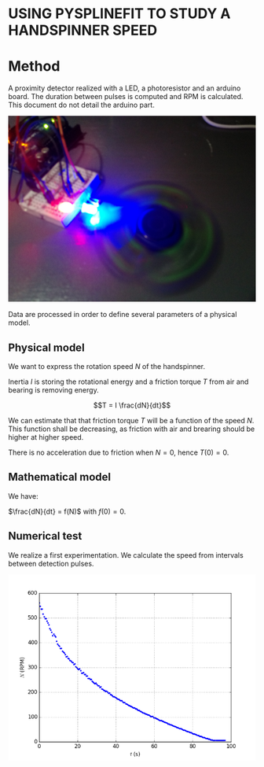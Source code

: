 USING PYSPLINEFIT TO STUDY A HANDSPINNER SPEED
===========

# Method

A proximity detector realized with a LED, a photoresistor and an arduino board.
The duration between pulses is computed and RPM is calculated.
This document do not detail the arduino part.

![setup](handspinner.png)

Data are processed in order to define several parameters of a physical model.

## Physical model

We want to express the rotation speed $N$ of the handspinner.

Inertia $I$ is storing the rotational energy and a friction torque $T$ from air and bearing is removing energy.

$$T = I \frac{dN}{dt}$$

We can estimate that that friction torque $T$ will be a function of the speed $N$. This function shall be decreasing, as friction with air and brearing should be higher at higher speed. 

There is no acceleration due to friction when $N=0$, hence $T(0)=0$.

## Mathematical model

We have:

$\frac{dN}{dt} = f(N)$ with $f(0)=0$.

## Numerical test

We realize a first experimentation. We calculate the speed from intervals between detection pulses.

![experimental data](nt1.png)

